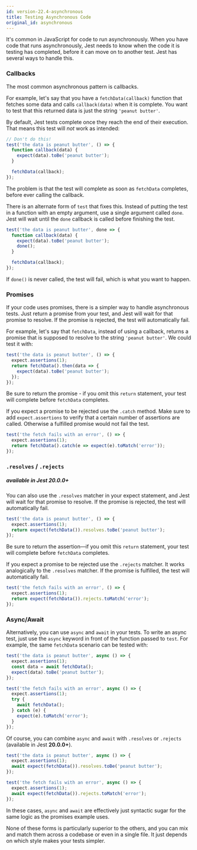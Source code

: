 ```yaml
---
id: version-22.4-asynchronous
title: Testing Asynchronous Code
original_id: asynchronous
---
```


It's common in JavaScript for code to run asynchronously. When you have code
that runs asynchronously, Jest needs to know when the code it is testing has
completed, before it can move on to another test. Jest has several ways to
handle this.

### Callbacks

The most common asynchronous pattern is callbacks.

For example, let's say that you have a `fetchData(callback)` function that
fetches some data and calls `callback(data)` when it is complete. You want to
test that this returned data is just the string `'peanut butter'`.

By default, Jest tests complete once they reach the end of their execution. That
means this test will _not_ work as intended:

```js
// Don't do this!
test('the data is peanut butter', () => {
  function callback(data) {
    expect(data).toBe('peanut butter');
  }

  fetchData(callback);
});
```

The problem is that the test will complete as soon as `fetchData` completes,
before ever calling the callback.

There is an alternate form of `test` that fixes this. Instead of putting the
test in a function with an empty argument, use a single argument called `done`.
Jest will wait until the `done` callback is called before finishing the test.

```js
test('the data is peanut butter', done => {
  function callback(data) {
    expect(data).toBe('peanut butter');
    done();
  }

  fetchData(callback);
});
```

If `done()` is never called, the test will fail, which is what you want to
happen.

### Promises

If your code uses promises, there is a simpler way to handle asynchronous tests.
Just return a promise from your test, and Jest will wait for that promise to
resolve. If the promise is rejected, the test will automatically fail.

For example, let's say that `fetchData`, instead of using a callback, returns a
promise that is supposed to resolve to the string `'peanut butter'`. We could
test it with:

```js
test('the data is peanut butter', () => {
  expect.assertions(1);
  return fetchData().then(data => {
    expect(data).toBe('peanut butter');
  });
});
```

Be sure to return the promise - if you omit this `return` statement, your test
will complete before `fetchData` completes.

If you expect a promise to be rejected use the `.catch` method. Make sure to add
`expect.assertions` to verify that a certain number of assertions are called.
Otherwise a fulfilled promise would not fail the test.

```js
test('the fetch fails with an error', () => {
  expect.assertions(1);
  return fetchData().catch(e => expect(e).toMatch('error'));
});
```

### `.resolves` / `.rejects`

##### available in Jest **20.0.0+**

You can also use the `.resolves` matcher in your expect statement, and Jest will
wait for that promise to resolve. If the promise is rejected, the test will
automatically fail.

```js
test('the data is peanut butter', () => {
  expect.assertions(1);
  return expect(fetchData()).resolves.toBe('peanut butter');
});
```

Be sure to return the assertion—if you omit this `return` statement, your test
will complete before `fetchData` completes.

If you expect a promise to be rejected use the `.rejects` matcher. It works
analogically to the `.resolves` matcher. If the promise is fulfilled, the test
will automatically fail.

```js
test('the fetch fails with an error', () => {
  expect.assertions(1);
  return expect(fetchData()).rejects.toMatch('error');
});
```

### Async/Await

Alternatively, you can use `async` and `await` in your tests. To write an async
test, just use the `async` keyword in front of the function passed to `test`.
For example, the same `fetchData` scenario can be tested with:

```js
test('the data is peanut butter', async () => {
  expect.assertions(1);
  const data = await fetchData();
  expect(data).toBe('peanut butter');
});

test('the fetch fails with an error', async () => {
  expect.assertions(1);
  try {
    await fetchData();
  } catch (e) {
    expect(e).toMatch('error');
  }
});
```

Of course, you can combine `async` and `await` with `.resolves` or `.rejects`
(available in Jest **20.0.0+**).

```js
test('the data is peanut butter', async () => {
  expect.assertions(1);
  await expect(fetchData()).resolves.toBe('peanut butter');
});

test('the fetch fails with an error', async () => {
  expect.assertions(1);
  await expect(fetchData()).rejects.toMatch('error');
});
```

In these cases, `async` and `await` are effectively just syntactic sugar for the
same logic as the promises example uses.

None of these forms is particularly superior to the others, and you can mix and
match them across a codebase or even in a single file. It just depends on which
style makes your tests simpler.
